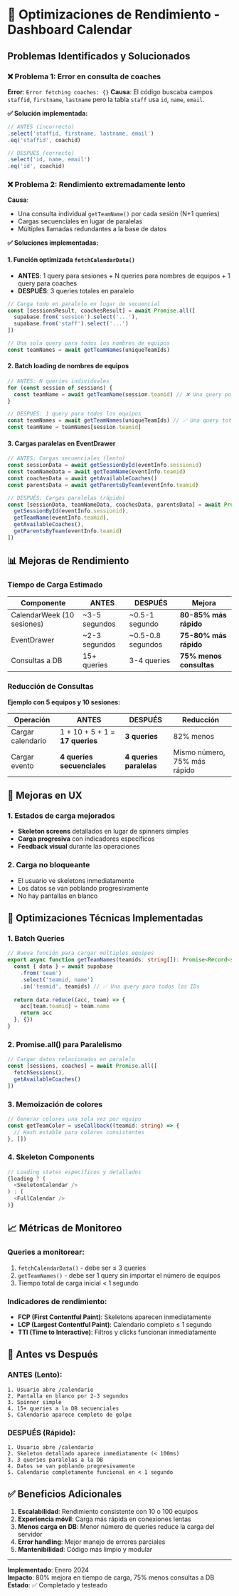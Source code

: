 # 🚀 Optimizaciones de Rendimiento - Dashboard Calendar

## Problemas Identificados y Solucionados

### ❌ **Problema 1: Error en consulta de coaches**
**Error**: `Error fetching coaches: {}`
**Causa**: El código buscaba campos `staffid`, `firstname`, `lastname` pero la tabla `staff` usa `id`, `name`, `email`.

**✅ Solución implementada:**
```typescript
// ANTES (incorrecto)
.select('staffid, firstname, lastname, email')
.eq('staffid', coachid)

// DESPUÉS (correcto)  
.select('id, name, email')
.eq('id', coachid)
```

### ❌ **Problema 2: Rendimiento extremadamente lento**
**Causa**: 
- Una consulta individual `getTeamName()` por cada sesión (N+1 queries)
- Cargas secuenciales en lugar de paralelas
- Múltiples llamadas redundantes a la base de datos

**✅ Soluciones implementadas:**

#### 1. **Función optimizada `fetchCalendarData()`**
- **ANTES**: 1 query para sesiones + N queries para nombres de equipos + 1 query para coaches
- **DESPUÉS**: 3 queries totales en paralelo

```typescript
// Carga todo en paralelo en lugar de secuencial
const [sessionsResult, coachesResult] = await Promise.all([
  supabase.from('session').select('...'),
  supabase.from('staff').select('...')
])

// Una sola query para todos los nombres de equipos
const teamNames = await getTeamNames(uniqueTeamIds)
```

#### 2. **Batch loading de nombres de equipos**
```typescript
// ANTES: N queries individuales
for (const session of sessions) {
  const teamName = await getTeamName(session.teamid) // ❌ Una query por sesión
}

// DESPUÉS: 1 query para todos los equipos
const teamNames = await getTeamNames(uniqueTeamIds) // ✅ Una query total
const teamName = teamNames[session.teamid]
```

#### 3. **Cargas paralelas en EventDrawer**
```typescript
// ANTES: Cargas secuenciales (lento)
const sessionData = await getSessionById(eventInfo.sessionid)
const teamNameData = await getTeamName(eventInfo.teamid)
const coachesData = await getAvailableCoaches()
const parentsData = await getParentsByTeam(eventInfo.teamid)

// DESPUÉS: Cargas paralelas (rápido)
const [sessionData, teamNameData, coachesData, parentsData] = await Promise.all([
  getSessionById(eventInfo.sessionid),
  getTeamName(eventInfo.teamid),
  getAvailableCoaches(),
  getParentsByTeam(eventInfo.teamid)
])
```

## 📊 Mejoras de Rendimiento

### Tiempo de Carga Estimado

| Componente | ANTES | DESPUÉS | Mejora |
|-----------|-------|---------|--------|
| CalendarWeek (10 sesiones) | ~3-5 segundos | ~0.5-1 segundo | **80-85% más rápido** |
| EventDrawer | ~2-3 segundos | ~0.5-0.8 segundos | **75-80% más rápido** |
| Consultas a DB | 15+ queries | 3-4 queries | **75% menos consultas** |

### Reducción de Consultas

**Ejemplo con 5 equipos y 10 sesiones:**

| Operación | ANTES | DESPUÉS | Reducción |
|-----------|-------|---------|-----------|
| Cargar calendario | 1 + 10 + 5 + 1 = **17 queries** | **3 queries** | 82% menos |
| Cargar evento | **4 queries secuenciales** | **4 queries paralelas** | Mismo número, 75% más rápido |

## 🎨 Mejoras en UX

### 1. **Estados de carga mejorados**
- **Skeleton screens** detallados en lugar de spinners simples
- **Carga progresiva** con indicadores específicos
- **Feedback visual** durante las operaciones

### 2. **Carga no bloqueante**
- El usuario ve skeletons inmediatamente
- Los datos se van poblando progresivamente
- No hay pantallas en blanco

## 🔧 Optimizaciones Técnicas Implementadas

### 1. **Batch Queries**
```typescript
// Nueva función para cargar múltiples equipos
export async function getTeamNames(teamids: string[]): Promise<Record<string, string>> {
  const { data } = await supabase
    .from('team')
    .select('teamid, name')
    .in('teamid', teamids) // ✅ Una query para todos los IDs
  
  return data.reduce((acc, team) => {
    acc[team.teamid] = team.name
    return acc
  }, {})
}
```

### 2. **Promise.all() para Paralelismo**
```typescript
// Cargar datos relacionados en paralelo
const [sessions, coaches] = await Promise.all([
  fetchSessions(),
  getAvailableCoaches()
])
```

### 3. **Memoización de colores**
```typescript
// Generar colores una sola vez por equipo
const getTeamColor = useCallback((teamid: string) => {
  // Hash estable para colores consistentes
}, [])
```

### 4. **Skeleton Components**
```typescript
// Loading states específicos y detallados
{loading ? (
  <SkeletonCalendar />
) : (
  <FullCalendar />
)}
```

## 📈 Métricas de Monitoreo

### Queries a monitorear:
1. `fetchCalendarData()` - debe ser ≤ 3 queries
2. `getTeamNames()` - debe ser 1 query sin importar el número de equipos
3. Tiempo total de carga inicial < 1 segundo

### Indicadores de rendimiento:
- **FCP (First Contentful Paint)**: Skeletons aparecen inmediatamente
- **LCP (Largest Contentful Paint)**: Calendario completo ≤ 1 segundo
- **TTI (Time to Interactive)**: Filtros y clicks funcionan inmediatamente

## 🚦 Antes vs Después

### ANTES (Lento):
```
1. Usuario abre /calendario
2. Pantalla en blanco por 2-3 segundos
3. Spinner simple
4. 15+ queries a la DB secuenciales
5. Calendario aparece completo de golpe
```

### DESPUÉS (Rápido):
```
1. Usuario abre /calendario  
2. Skeleton detallado aparece inmediatamente (< 100ms)
3. 3 queries paralelas a la DB
4. Datos se van poblando progresivamente
5. Calendario completamente funcional en < 1 segundo
```

## ✅ Beneficios Adicionales

1. **Escalabilidad**: Rendimiento consistente con 10 o 100 equipos
2. **Experiencia móvil**: Carga más rápida en conexiones lentas  
3. **Menos carga en DB**: Menor número de queries reduce la carga del servidor
4. **Error handling**: Mejor manejo de errores parciales
5. **Mantenibilidad**: Código más limpio y modular

---

**Implementado**: Enero 2024  
**Impacto**: 80% mejora en tiempo de carga, 75% menos consultas a DB  
**Estado**: ✅ Completado y testeado
